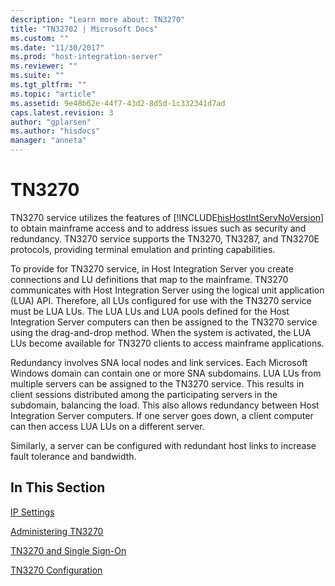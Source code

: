 ```yaml
---
description: "Learn more about: TN3270"
title: "TN32702 | Microsoft Docs"
ms.custom: ""
ms.date: "11/30/2017"
ms.prod: "host-integration-server"
ms.reviewer: ""
ms.suite: ""
ms.tgt_pltfrm: ""
ms.topic: "article"
ms.assetid: 9e48b62e-44f7-43d2-8d5d-1c332341d7ad
caps.latest.revision: 3
author: "gplarsen"
ms.author: "hisdocs"
manager: "anneta"
---
```

# TN3270
TN3270 service utilizes the features of [!INCLUDE[hisHostIntServNoVersion](../includes/hishostintservnoversion-md.md)] to obtain mainframe access and to address issues such as security and redundancy. TN3270 service supports the TN3270, TN3287, and TN3270E protocols, providing terminal emulation and printing capabilities.  
  
 To provide for TN3270 service, in Host Integration Server you create connections and LU definitions that map to the mainframe. TN3270 communicates with Host Integration Server using the logical unit application (LUA) API. Therefore, all LUs configured for use with the TN3270 service must be LUA LUs. The LUA LUs and LUA pools defined for the Host Integration Server computers can then be assigned to the TN3270 service using the drag-and-drop method. When the system is activated, the LUA LUs become available for TN3270 clients to access mainframe applications.  
  
 Redundancy involves SNA local nodes and link services. Each Microsoft Windows domain can contain one or more SNA subdomains. LUA LUs from multiple servers can be assigned to the TN3270 service. This results in client sessions distributed among the participating servers in the subdomain, balancing the load. This also allows redundancy between Host Integration Server computers. If one server goes down, a client computer can then access LUA LUs on a different server.  
  
 Similarly, a server can be configured with redundant host links to increase fault tolerance and bandwidth.  
  
## In This Section  
 [IP Settings](../core/ip-settings1.md)  
  
 [Administering TN3270](../core/administering-tn32701.md)  
  
 [TN3270 and Single Sign-On](../core/tn3270-and-single-sign-on1.md)  
  
 [TN3270 Configuration](../core/tn3270-configuration2.md)
